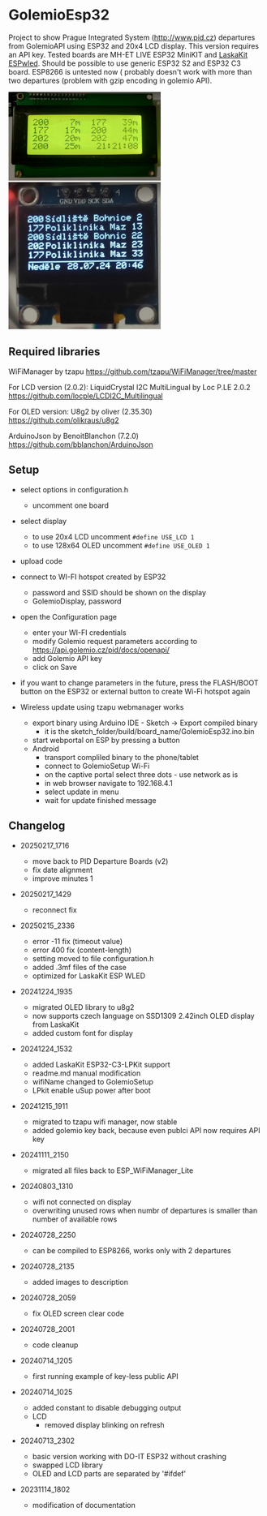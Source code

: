# GolemioEsp32 #

Project to show Prague Integrated System (http://www.pid.cz) departures from GolemioAPI using ESP32 and 20x4 LCD display. This version requires an API key.
Tested boards are MH-ET LIVE ESP32 MiniKIT and [LaskaKit ESPwled](https://github.com/LaskaKit/ESPwled).
Should be possible to use generic ESP32 S2 and ESP32 C3 board.
ESP8266 is untested now ( probably doesn't work with more than two departures (problem with gzip encoding in golemio API).

[<img src="images/lcd20x4.jpg?raw=true" width="300px"/>](images/lcd20x4.jpg?raw=true "20x4 LCD screen")
[<img src="images/oled128x64.jpg" width="300px"/>](images/oled128x64.jpg?raw=true "128x64 OLED screen")
## Required libraries ##

WiFiManager by tzapu
https://github.com/tzapu/WiFiManager/tree/master


For LCD version (2.0.2):
LiquidCrystal I2C MultiLingual by Loc P.LE 2.0.2
https://github.com/locple/LCDI2C_Multilingual

For OLED version:
U8g2 by oliver (2.35.30)
https://github.com/olikraus/u8g2

ArduinoJson by BenoitBlanchon (7.2.0)
https://github.com/bblanchon/ArduinoJson



## Setup ##
- select options in configuration.h
    - uncomment one board
- select display
    - to use 20x4 LCD uncomment ```#define USE_LCD 1```
    - to use 128x64 OLED uncomment ```#define USE_OLED 1```

- upload code

- connect to WI-FI hotspot created by ESP32 
    - password and SSID should be shown on the display
    - GolemioDisplay, password
- open the Configuration page
    - enter your WI-FI credentials
    - modify Golemio request parameters according to https://api.golemio.cz/pid/docs/openapi/
    - add Golemio API key
    - click on Save
- if you want to change parameters in the future, press the FLASH/BOOT button on the ESP32 or external button to create Wi-Fi hotspot again

- Wireless update using tzapu webmanager works
    - export binary using Arduino IDE - Sketch -> Export compiled binary
        - it is the sketch_folder/build/board_name/GolemioEsp32.ino.bin
    - start webportal on ESP by pressing a button
    - Android
        - transport compliled binary to the phone/tablet
        - connect to GolemioSetup Wi-Fi
        - on the captive portal select three dots - use network as is
        - in web browser navigate to 192.168.4.1
        - select update in menu
        - wait for update finished message



## Changelog ##
- 20250217_1716
    - move back to PID Departure Boards (v2) 
    - fix date alignment
    - improve minutes 1
- 20250217_1429
    - reconnect fix
- 20250215_2336
    - error -11 fix (timeout value)
    - error 400 fix (content-length)
    - setting moved to file configuration.h
    - added .3mf files of the case
    - optimized for LaskaKit ESP WLED
- 20241224_1935
    - migrated OLED library to u8g2
    - now supports czech language on SSD1309 2.42inch OLED display from LaskaKit 
    - added custom font for display
- 20241224_1532
    - added LaskaKit ESP32-C3-LPKit support
    - readme.md manual modification
    - wifiName changed to GolemioSetup
    - LPkit enable uSup power after boot

- 20241215_1911
    - migrated to tzapu wifi manager, now stable
    - added golemio key back, because even publci API now requires API key
- 20241111_2150
    - migrated all files back to ESP_WiFiManager_Lite
- 20240803_1310
    - wifi not connected on display
    - overwriting unused rows when numbr of departures is smaller than number of available rows
- 20240728_2250
    - can be compiled to ESP8266, works only with 2 departures
- 20240728_2135
    - added images to description
- 20240728_2059
    - fix OLED screen clear code
- 20240728_2001
    - code cleanup
- 20240714_1205 
    - first running example of key-less public API
- 20240714_1025
    - added constant to disable debugging output
    - LCD
        - removed display blinking on refresh
- 20240713_2302
    - basic version working with DO-IT ESP32 without crashing
    - swapped LCD library
    - OLED and LCD parts are separated by '#ifdef'
- 20231114_1802
    - modification of documentation
  

